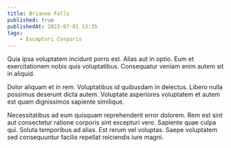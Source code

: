 ```yaml
---
title: Brianne Falls
published: true
publishedAt: 2023-07-01 13:35
tags:
    - Excepturi Corporis
---
```


Quia ipsa voluptatem incidunt porro est. Alias aut in optio. Eum et exercitationem nobis quis voluptatibus. Consequatur veniam enim autem sit in aliquid.

Dolor aliquam et in rem. Voluptatibus id quibusdam in delectus. Libero nulla possimus deserunt dicta autem. Voluptate asperiores voluptatem et autem est quam dignissimos sapiente similique.

Necessitatibus ad eum quisquam reprehenderit error dolorem. Rem est sint aut consectetur ratione corporis sint excepturi vero. Sapiente quae culpa qui. Soluta temporibus ad alias. Est rerum vel voluptas. Saepe voluptatem sed consequuntur facilis repellat reiciendis iure magni.